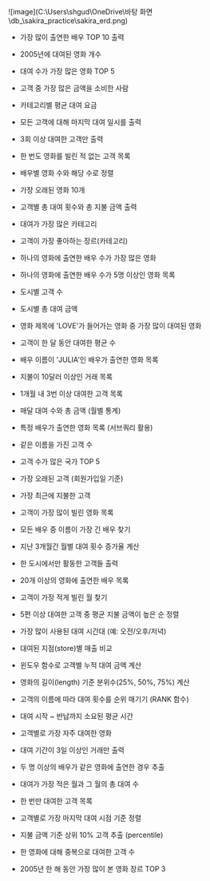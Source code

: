 ![image](C:\Users\shgud\OneDrive\바탕 화면\db_\sakira_practice\sakira_erd.png)

- 가장 많이 출연한 배우 TOP 10 출력

- 2005년에 대여된 영화 개수

- 대여 수가 가장 많은 영화 TOP 5

- 고객 중 가장 많은 금액을 소비한 사람

- 카테고리별 평균 대여 요금

- 모든 고객에 대해 마지막 대여 일시를 출력

- 3회 이상 대여한 고객만 출력

- 한 번도 영화를 빌린 적 없는 고객 목록

- 배우별 영화 수와 해당 수로 정렬

- 가장 오래된 영화 10개

- 고객별 총 대여 횟수와 총 지불 금액 출력

- 대여가 가장 많은 카테고리

- 고객이 가장 좋아하는 장르(카테고리)

- 하나의 영화에 출연한 배우 수가 가장 많은 영화

- 하나의 영화에 출연한 배우 수가 5명 이상인 영화 목록

- 도시별 고객 수

- 도시별 총 대여 금액

- 영화 제목에 'LOVE'가 들어가는 영화 중 가장 많이 대여된 영화

- 고객이 한 달 동안 대여한 평균 수

- 배우 이름이 'JULIA'인 배우가 출연한 영화 목록

- 지불이 10달러 이상인 거래 목록

- 1개월 내 3번 이상 대여한 고객 목록

- 매달 대여 수와 총 금액 (월별 통계)

- 특정 배우가 출연한 영화 목록 (서브쿼리 활용)

- 같은 이름을 가진 고객 수

- 고객 수가 많은 국가 TOP 5

- 가장 오래된 고객 (회원가입일 기준)

- 가장 최근에 지불한 고객

- 고객이 가장 많이 빌린 영화 목록

- 모든 배우 중 이름이 가장 긴 배우 찾기

- 지난 3개월간 월별 대여 횟수 증가율 계산

- 한 도시에서만 활동한 고객들 출력

- 20개 이상의 영화에 출연한 배우 목록

- 고객이 가장 적게 빌린 월 찾기

- 5편 이상 대여한 고객 중 평균 지불 금액이 높은 순 정렬

- 가장 많이 사용된 대여 시간대 (예: 오전/오후/저녁)

- 대여된 지점(store)별 매출 비교

- 윈도우 함수로 고객별 누적 대여 금액 계산

- 영화의 길이(length) 기준 분위수(25%, 50%, 75%) 계산

- 고객의 이름에 따라 대여 횟수를 순위 매기기 (RANK 함수)

- 대여 시작 ~ 반납까지 소요된 평균 시간

- 고객별로 가장 자주 대여한 영화

- 대여 기간이 3일 이상인 거래만 출력

- 두 명 이상의 배우가 같은 영화에 출연한 경우 추출

- 대여가 가장 적은 월과 그 월의 총 대여 수

- 한 번만 대여한 고객 목록

- 고객별로 가장 마지막 대여 시점 기준 정렬

- 지불 금액 기준 상위 10% 고객 추출 (percentile)

- 한 영화에 대해 중복으로 대여한 고객 수

- 2005년 한 해 동안 가장 많이 본 영화 장르 TOP 3